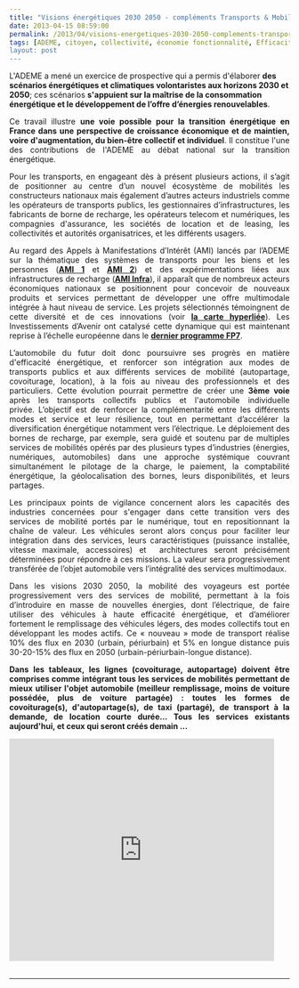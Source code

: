```yaml
---
title: "Visions énergétiques 2030 2050 - compléments Transports & Mobilités"
date: 2013-04-15 08:59:00
permalink: /2013/04/visions-energetiques-2030-2050-complements-transports-mobilites.html
tags: [ADEME, citoyen, collectivité, économie fonctionnalité, Efficacité énergétique, Energie, management de la mobilité, mode doux, qualité de l'air, Service de mobilité, Véhicule, véhicule mono-usage, véhicule propre, vélo]
layout: post
---
```


L'ADEME a mené un exercice de prospective qui a permis d'élaborer <strong>des scénarios énergétiques et climatiques volontaristes aux horizons 2030 et 2050</strong>; ces scénarios <strong>s'appuient sur la maîtrise de la consommation énergétique et le développement de l’offre d’énergies renouvelables</strong>. <p style="text-align: justify;">Ce travail illustre <strong>une voie possible pour la transition énergétique en France dans une perspective de croissance économique et de maintien, voire d'augmentation, du bien-être collectif et individuel</strong>. Il constitue l'une des contributions de l'ADEME au débat national sur la transition énergétique.</p> <p style="text-align: justify;">Pour les transports, en engageant dès à présent plusieurs actions, il s’agit de positionner au centre d’un nouvel écosystème de mobilités les constructeurs nationaux mais également d’autres acteurs industriels comme les opérateurs de transports publics, les gestionnaires d’infrastructures, les fabricants de borne de recharge, les opérateurs telecom et numériques, les compagnies d'assurance, les sociétés de location et de leasing, les collectivités et autorités organisatrices, et les différents usagers.</p> <p style="text-align: justify;">Au regard des Appels à Manifestations d’Intérêt (AMI) lancés par l’ADEME sur la thématique des systèmes de transports pour les biens et les personnes (<strong><a href="http://www2.ademe.fr/servlet/getDoc?cid=96&m=3&id=80842&p1=1" target="_blank">AMI 1</a></strong> et <strong><a href="http://www2.ademe.fr/servlet/getDoc?cid=96&m=3&id=74344&p1=1" target="_blank">AMI 2</a></strong>) et des expérimentations liées aux infrastructures de recharge (<strong><a href="http://www2.ademe.fr/servlet/getDoc?cid=96&m=3&id=75174&p1=1" target="_blank">AMI Infra</a></strong>), il apparaît que de nombreux acteurs économiques nationaux se positionnent pour concevoir de nouveaux produits et services permettant de développer une offre multimodale intégrée à haut niveau de service. Les projets sélectionnés témoingnent de cette diversité et de ces innovations (voir <strong><a href="https://gabrielplassat.github.io/transportsdufutur/les_transports_du_futur_l/" target="_blank">la carte hyperliée</a></strong>). Les Investissements d’Avenir ont catalysé cette dynamique qui est maintenant reprise à l’échelle européenne dans le <strong><a href="http://ec.europa.eu/research/participants/portalplus/static/docs/calls/fp7/common/32742-annex_10_to_the_decision_transport_for_cap_en.pdf" target="_blank">dernier programme FP7</a></strong>. </p>   <!--more-->  <p style="text-align: justify;">L’automobile du futur doit donc poursuivre ses progrès en matière d'efficacité énergétique, et renforcer son intégration aux modes de transports publics et aux différents services de mobilité (autopartage, covoiturage, location), à la fois au niveau des professionnels et des particuliers. Cette évolution pourrait permettre de créer une <strong>3ème voie</strong> après les transports collectifs publics et l'automobile individuelle privée. L’objectif est de renforcer la complémentarité entre les différents modes et service et leur résilience, tout en permettant d’accélérer la diversification énergétique notamment vers l’électrique. Le déploiement des bornes de recharge, par exemple, sera guidé et soutenu par de multiples services de mobilités opérés par des plusieurs types d’industries (énergies, numériques, automobiles) dans une approche systémique couvrant simultanément le pilotage de la charge, le paiement, la comptabilité énergétique, la géolocalisation des bornes, leurs disponibilités, et leurs partages.</p> <p style="text-align: justify;">Les principaux points de vigilance concernent alors les capacités des industries concernées pour s'engager dans cette transition vers des services de mobilité portés par le numérique, tout en repositionnant la chaîne de valeur. Les véhicules seront alors conçus pour faciliter leur intégration dans des services, leurs caractéristiques (puissance installée, vitesse maximale, accessoires) et  architectures seront précisément déterminées pour répondre à ces missions. La valeur sera progressivement transférée de l’objet automobile vers l’intégralité des services multimodaux.</p> <p style="text-align: justify;">Dans les visions 2030 2050, la mobilité des voyageurs est portée progressivement vers des services de mobilité, permettant à la fois d’introduire en masse de nouvelles énergies, dont l’électrique, de faire utiliser des véhicules à haute efficacité énergétique, et d’améliorer fortement le remplissage des véhicules légers, des modes collectifs tout en développant les modes actifs. Ce « nouveau » mode de transport réalise 10% des flux en 2030 (urbain, périurbain) et 5% en longue distance puis 30-20-15% des flux en 2050 (urbain-périurbain-longue distance).</p> <p style="text-align: justify;"><strong>Dans les tableaux, les lignes (covoiturage, autopartage) doivent être comprises comme intégrant tous les services de mobilités permettant de mieux utiliser l'objet automobile (meilleur remplissage, moins de voiture possédée, plus de voiture partagée) : toutes les formes de covoiturage(s), d'autopartage(s), de taxi (partagé), de transport à la demande, de location courte durée... Tous les services existants aujourd'hui, et ceux qui seront créés demain ...</strong></p> <iframe frameborder="0" height="400" marginheight="0" marginwidth="0" scrolling="no" src="http://www.slideshare.net/slideshow/embed_code/18744473" width="476"></iframe> <div><br /> <hr size="1" /> <div> </div> </div>

